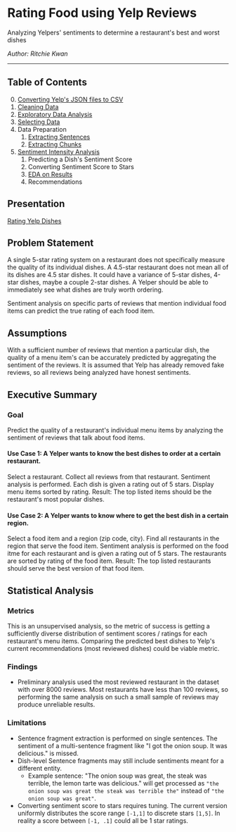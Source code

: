 # Rating Food using Yelp Reviews
Analyzing Yelpers' sentiments to determine a restaurant's best and worst dishes

_Author: Ritchie Kwan_

---

## Table of Contents

0. [Converting Yelp's JSON files to CSV](notebooks/00-Converting-JSON-to-CSV.ipynb)
1. [Cleaning Data](notebooks/01-Cleaning-Data.ipynb)
1. [Exploratory Data Analysis](notebooks/02-EDA.ipynb)
1. [Selecting Data](notebooks/03.1-selecting-a-restaurant.ipynb)
1. Data Preparation
    1. [Extracting Sentences](notebooks/03.2-splitting-to-sentences.ipynb)
    1. [Extracting Chunks](notebooks/03.3-splitting-to-chunks.ipynb)
1. [Sentiment Intensity Analysis](notebooks/04-rating-dishes.ipynb)
    1. Predicting a Dish's Sentiment Score
    1. Converting Sentiment Score to Stars
    1. [EDA on Results](notebooks/05-results-EDA)
    1. Recommendations


## Presentation
[Rating Yelp Dishes](https://docs.google.com/presentation/d/1AJK0bjvfv5uJDRuppb7xC9GwR_sUUkeGrc7KPsJZdw0/edit?usp=sharing)


## Problem Statement
A single 5-star rating system on a restaurant does not specifically measure the quality of its individual dishes. A 4.5-star restaurant does not mean all of its dishes are 4.5 star dishes. It could have a variance of 5-star dishes, 4-star dishes, maybe a couple 2-star dishes. A Yelper should be able to immediately see what dishes are truly worth ordering.

Sentiment analysis on specific parts of reviews that mention individual food items can predict the true rating of each food item.


## Assumptions
With a sufficient number of reviews that mention a particular dish, the quality of a menu item's can be accurately predicted by aggregating the sentiment of the reviews.
It is assumed that Yelp has already removed fake reviews, so all reviews being analyzed have honest sentiments.


## Executive Summary
### Goal
Predict the quality of a restaurant's individual menu items by analyzing the sentiment of reviews that talk about food items.

#### Use Case 1:  A Yelper wants to know the best dishes to order at a certain restaurant.
Select a restaurant.
Collect all reviews from that restaurant.
Sentiment analysis is performed. Each dish is given a rating out of 5 stars.
Display menu items sorted by rating.
Result: The top listed items should be the restaurant's most popular dishes.

#### Use Case 2: A Yelper wants to know where to get the best dish in a certain region.
Select a food item and a region (zip code, city).
Find all restaurants in the region that serve the food item.
Sentiment analysis is performed on the food itme for each restaurant and is given a rating out of 5 stars.
The restaurants are sorted by rating of the food item.
Result: The top listed restaurants should serve the best version of that food item.



## Statistical Analysis

### Metrics
This is an unsupervised analysis, so the metric of success is getting a sufficiently diverse distribution of sentiment scores / ratings for each restaurant's menu items. Comparing the predicted best dishes to Yelp's current recommendations (most reviewed dishes) could be viable metric.


### Findings
* Preliminary analysis used the most reviewed restaurant in the dataset with over 8000 reviews. Most restaurants have less than 100 reviews, so performing the same analysis on such a small sample of reviews may produce unreliable results.

### Limitations
* Sentence fragment extraction is performed on single sentences. The sentiment of a multi-sentence fragment like "I got the onion soup. It was delicious." is missed.
* Dish-level Sentence fragments may still include sentiments meant for a different entity.
    * Example sentence: "The onion soup was great, the steak was terrible, the lemon tarte was delicious." will get processed as `"the onion soup was great the steak was terrible the"` instead of `"the onion soup was great"`.
* Converting sentiment score to stars requires tuning. The current version uniformly distributes the score range `[-1,1]` to discrete stars `[1,5]`. In reality a score between `[-1, .1]` could all be 1 star ratings.
